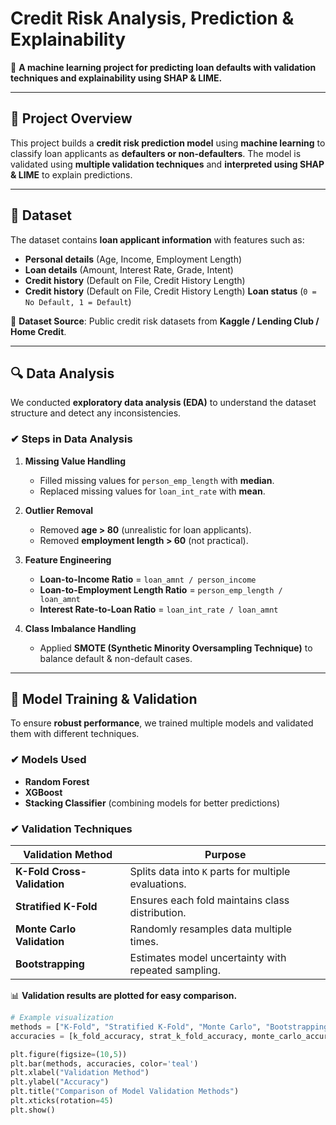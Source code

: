 # **Credit Risk Analysis, Prediction & Explainability**
🚀 **A machine learning project for predicting loan defaults with validation techniques and explainability using SHAP & LIME.**  

---

## **📌 Project Overview**
This project builds a **credit risk prediction model** using **machine learning** to classify loan applicants as **defaulters or non-defaulters**. The model is validated using **multiple validation techniques** and **interpreted using SHAP & LIME** to explain predictions.

---

## **📂 Dataset**
The dataset contains **loan applicant information** with features such as:  
- **Personal details** (Age, Income, Employment Length)  
- **Loan details** (Amount, Interest Rate, Grade, Intent)  
- **Credit history** (Default on File, Credit History Length)  
- **Credit history** (Default on File, Credit History Length)  **Loan status** (`0 = No Default, 1 = Default`)  

📌 **Dataset Source**: Public credit risk datasets from **Kaggle / Lending Club / Home Credit**.

---

## **🔍 Data Analysis**
We conducted **exploratory data analysis (EDA)** to understand the dataset structure and detect any inconsistencies.

### **✔ Steps in Data Analysis**
1. **Missing Value Handling**  
   - Filled missing values for `person_emp_length` with **median**.  
   - Replaced missing values for `loan_int_rate` with **mean**.  

2. **Outlier Removal**  
   - Removed **age > 80** (unrealistic for loan applicants).  
   - Removed **employment length > 60** (not practical).  

3. **Feature Engineering**  
   - **Loan-to-Income Ratio** = `loan_amnt / person_income`  
   - **Loan-to-Employment Length Ratio** = `person_emp_length / loan_amnt`  
   - **Interest Rate-to-Loan Ratio** = `loan_int_rate / loan_amnt`  

4. **Class Imbalance Handling**  
   - Applied **SMOTE (Synthetic Minority Oversampling Technique)** to balance default & non-default cases.  

---

## **🧪 Model Training & Validation**
To ensure **robust performance**, we trained multiple models and validated them with different techniques.

### **✔ Models Used**
- **Random Forest**  
- **XGBoost**  
- **Stacking Classifier** (combining models for better predictions)  

### **✔ Validation Techniques**
| Validation Method      | Purpose |
|------------------------|---------|
| **K-Fold Cross-Validation** | Splits data into `K` parts for multiple evaluations. |
| **Stratified K-Fold** | Ensures each fold maintains class distribution. |
| **Monte Carlo Validation** | Randomly resamples data multiple times. |
| **Bootstrapping** | Estimates model uncertainty with repeated sampling. |

📊 **Validation results are plotted for easy comparison.**  
```python
# Example visualization
methods = ["K-Fold", "Stratified K-Fold", "Monte Carlo", "Bootstrapping"]
accuracies = [k_fold_accuracy, strat_k_fold_accuracy, monte_carlo_accuracy, bootstrap_mean]

plt.figure(figsize=(10,5))
plt.bar(methods, accuracies, color='teal')
plt.xlabel("Validation Method")
plt.ylabel("Accuracy")
plt.title("Comparison of Model Validation Methods")
plt.xticks(rotation=45)
plt.show()

